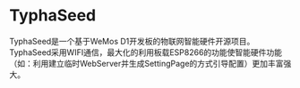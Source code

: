 # TyphaSeed
TyphaSeed是一个基于WeMos D1开发板的物联网智能硬件开源项目。TyphaSeed采用WIFI通信，最大化的利用板载ESP8266的功能使智能硬件功能（如：利用建立临时WebServer并生成SettingPage的方式引导配置）更加丰富强大。
